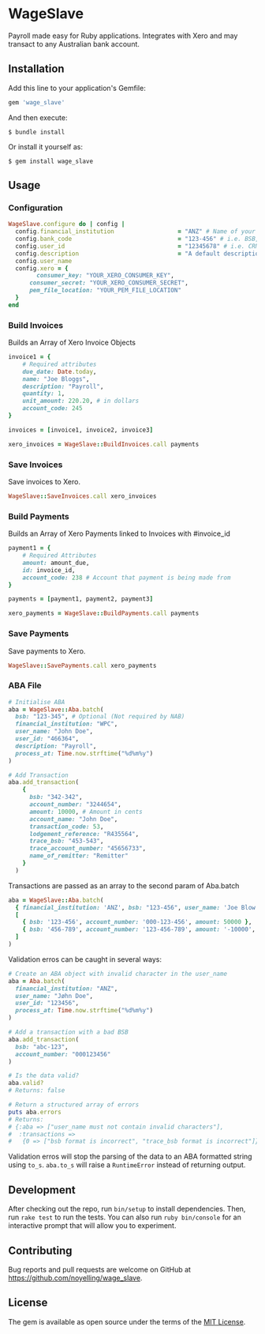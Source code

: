 # WageSlave

Payroll made easy for Ruby applications. Integrates with Xero and may transact to any Australian bank account.

## Installation

Add this line to your application's Gemfile:

```ruby
gem 'wage_slave'
```

And then execute:

    $ bundle install

Or install it yourself as:

    $ gem install wage_slave

## Usage

### Configuration

```ruby
WageSlave.configure do | config |
  config.financial_institution                  = "ANZ" # Name of your bank
  config.bank_code                              = "123-456" # i.e. BSB, Sort code etc
  config.user_id                                = "12345678" # i.e. CRN, Acc no. etc
  config.description                            = "A default description for all WageSlave transactions"
  config.user_name 															= "Username"
  config.xero = {
		consumer_key: "YOUR_XERO_CONSUMER_KEY",
	  consumer_secret: "YOUR_XERO_CONSUMER_SECRET",
	  pem_file_location: "YOUR_PEM_FILE_LOCATION"
  }
end
```

### Build Invoices
Builds an Array of Xero Invoice Objects

```ruby
invoice1 = {
	# Required attributes
	due_date: Date.today,
	name: "Joe Bloggs",
	description: "Payroll",
	quantity: 1,
	unit_amount: 220.20, # in dollars
	account_code: 245
}

invoices = [invoice1, invoice2, invoice3]

xero_invoices = WageSlave::BuildInvoices.call payments

```

### Save Invoices
Save invoices to Xero.

```ruby
WageSlave::SaveInvoices.call xero_invoices
```

### Build Payments
Builds an Array of Xero Payments linked to Invoices with #invoice_id

```ruby
payment1 = {
	# Required Attributes
	amount: amount_due,
	id: invoice_id,
	account_code: 238 # Account that payment is being made from
}

payments = [payment1, payment2, payment3]

xero_payments = WageSlave::BuildPayments.call payments
```

### Save Payments
Save payments to Xero.

```ruby
WageSlave::SavePayments.call xero_payments
```

### ABA File
```ruby
# Initialise ABA
aba = WageSlave::Aba.batch(
  bsb: "123-345", # Optional (Not required by NAB)
  financial_institution: "WPC",
  user_name: "John Doe",
  user_id: "466364",
  description: "Payroll",
  process_at: Time.now.strftime("%d%m%y")
)

# Add Transaction
aba.add_transaction(
    {
      bsb: "342-342",
      account_number: "3244654",
      amount: 10000, # Amount in cents
      account_name: "John Doe",
      transaction_code: 53,
      lodgement_reference: "R435564",
      trace_bsb: "453-543",
      trace_account_number: "45656733",
      name_of_remitter: "Remitter"
    }
  )
```

Transactions are passed as an array to the second param of Aba.batch

```ruby
aba = WageSlave::Aba.batch(
  { financial_institution: 'ANZ', bsb: "123-456", user_name: 'Joe Blow', user_id: 123456, process_at: 200615, description: "Payroll" },
  [
    { bsb: '123-456', account_number: '000-123-456', amount: 50000 },
    { bsb: '456-789', account_number: '123-456-789', amount: '-10000', transaction_code: 13 }
  ]
)
```

Validation erros can be caught in several ways:

```ruby
# Create an ABA object with invalid character in the user_name
aba = Aba.batch(
  financial_institution: "ANZ",
  user_name: "Jøhn Doe",
  user_id: "123456",
  process_at: Time.now.strftime("%d%m%y")
)

# Add a transaction with a bad BSB
aba.add_transaction(
  bsb: "abc-123",
  account_number: "000123456"
)

# Is the data valid?
aba.valid?
# Returns: false

# Return a structured array of errors
puts aba.errors
# Returns:
# {:aba => ["user_name must not contain invalid characters"],
#  :transactions =>
#   {0 => ["bsb format is incorrect", "trace_bsb format is incorrect"]}}
```

Validation erros will stop the parsing of the data to an ABA formatted string using `to_s`. `aba.to_s` will raise a `RuntimeError` instead of returning output.


## Development

After checking out the repo, run `bin/setup` to install dependencies. Then, run `rake test` to run the tests. You can also run `ruby bin/console` for an interactive prompt that will allow you to experiment.

## Contributing

Bug reports and pull requests are welcome on GitHub at https://github.com/noyelling/wage_slave.

## License

The gem is available as open source under the terms of the [MIT License](http://opensource.org/licenses/MIT).

